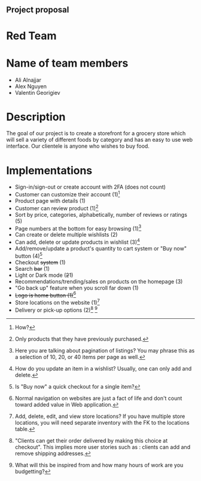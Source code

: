 ## Project proposal

# Red Team


# Name of team members

- Ali Alnajjar
- Alex Nguyen
- Valentin Georigiev

# Description

The goal of our project is to create a storefront for a grocery store which will sell a variety of different foods
by category and has an easy to use web interface. Our clientele is anyone who wishes to buy food.

# Implementations

- Sign-in/sign-out or create account with 2FA (does not count)
- Customer can customize their account (1)[^1]
- Product page with details (1)
- Customer can review product (1)[^2]
- Sort by price, categories, alphabetically, number of reviews or ratings (5)
- Page numbers at the bottom for easy browsing (1)[^3]
- Can create or delete multiple wishlists (2)
- Can add, delete or update products in wishlist (3)[^4]
- Add/remove/update a product's quantity to cart system or "Buy now" button (4)[^5]
- Checkout ~~system~~ (1)
- Search ~~bar~~ (1)
- Light or Dark mode (~~2~~1)
- Recommendations/trending/sales on products on the homepage (3)
- "Go back up" feature when you scroll far down (1)
- ~~Logo is home button (1)~~[^6]
- Store locations on the website (1)[^7]
- Delivery or pick-up options (2)[^8]
[^9]

[^1]: How?
[^2]: Only products that they have previously purchased.
[^3]: Here you are talking about pagination of listings? You may phrase this as a selection of 10, 20, or 40 items per page as well.
[^4]: How do you update an item in a wishlist? Usually, one can only add and delete.
[^5]: Is "Buy now" a quick checkout for a single item?
[^6]: Normal navigation on websites are just a fact of life and don't count toward added value in Web application.
[^7]: Add, delete, edit, and view store locations? If you have multiple store locations, you will need separate inventory with the FK to the locations table.
[^8]: "Clients can get their order delivered by making this choice at checkout". This implies more user stories such as : clients can add and remove shipping addresses.
[^9]: What will this be inspired from and how many hours of work are you budgetting?
